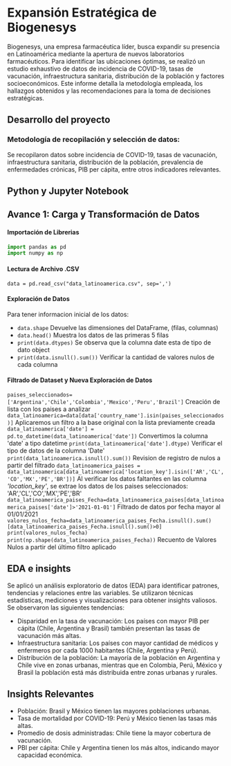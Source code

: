 # Expansión Estratégica de Biogenesys

Biogenesys, una empresa farmacéutica líder, busca expandir su presencia en Latinoamérica mediante la apertura de nuevos laboratorios farmacéuticos. Para identificar las ubicaciones óptimas, se realizó un estudio exhaustivo de datos de incidencia de COVID-19, tasas de vacunación, infraestructura sanitaria, distribución de la población y factores socioeconómicos. Este informe detalla la metodología empleada, los hallazgos obtenidos y las recomendaciones para la toma de decisiones estratégicas.


## Desarrollo del proyecto
### Metodología de recopilación y selección de datos:
Se recopilaron datos sobre incidencia de COVID-19, tasas de vacunación, infraestructura sanitaria, distribución de la población, prevalencia de enfermedades crónicas, PIB per cápita, entre otros indicadores relevantes.

## Python y Jupyter Notebook

## **Avance 1**: Carga y Transformación de Datos
#### Importación de Librerias

```javascript
import pandas as pd
import numpy as np
```

#### Lectura de Archivo .CSV
 `data = pd.read_csv("data_latinoamerica.csv", sep=',')`


#### Exploración de Datos
Para tener informacion inicial de los datos:
- `data.shape` Devuelve las dimensiones del DataFrame, (filas, columnas)
- `data.head()` Muestra los datos de las primeras 5 filas
- `print(data.dtypes)` Se observa que la columna date esta de tipo de dato object 
- `print(data.isnull().sum())` Verificar la cantidad de valores nulos de cada columna

#### Filtrado de Dataset y Nueva Exploración de Datos

`paises_seleccionados=['Argentina','Chile','Colombia','Mexico','Peru','Brazil']`  Creación de lista con los paises a analizar
`data_latinoamerica=data[data['country_name'].isin(paises_seleccionados)]` Aplicaremos un filtro a la base original con la lista previamente creada
`data_latinoamerica['date'] = pd.to_datetime(data_latinoamerica['date'])` Convertimos la columna 'date' a tipo datetime
`print(data_latinoamerica['date'].dtype)` Verificar el tipo de datos de la columna 'Date'
`print(data_latinoamerica.isnull().sum())` Revision de registro de nulos a partir del filtrado
`data_latinoamerica_paises = data_latinoamerica[data_latinoamerica['location_key'].isin(['AR','CL','CO','MX','PE','BR'])]` Al verificar los datos faltantes en las columna *'location_key'*, se extrae los datos de los paises seleccionados: 'AR','CL','CO','MX','PE','BR'
`data_latinoamerica_paises_Fecha=data_latinoamerica_paises[data_latinoamerica_paises['date']>'2021-01-01']` Filtrado de datos por fecha mayor al 01/01/2021
`valores_nulos_fecha=data_latinoamerica_paises_Fecha.isnull().sum()[data_latinoamerica_paises_Fecha.isnull().sum()>0]
print(valores_nulos_fecha)
print(np.shape(data_latinoamerica_paises_Fecha))` Recuento de Valores Nulos a partir del último filtro aplicado

## EDA e insights
Se aplicó un análisis exploratorio de datos (EDA) para identificar patrones, tendencias y relaciones entre las variables. Se utilizaron técnicas estadísticas, mediciones y visualizaciones para obtener insights valiosos. Se observaron las siguientes tendencias:
- Disparidad en la tasa de vacunación: Los países con mayor PIB per cápita (Chile, Argentina y Brasil) también presentan las tasas de vacunación más altas.
- Infraestructura sanitaria: Los países con mayor cantidad de médicos y enfermeros por cada 1000 habitantes (Chile, Argentina y Perú).
- Distribución de la población: La mayoría de la población en Argentina y Chile vive en zonas urbanas, mientras que en Colombia, Perú, México y Brasil la población está más distribuida entre zonas urbanas y rurales.


## Insights Relevantes
- Población: Brasil y México tienen las mayores poblaciones urbanas.
- Tasa de mortalidad por COVID-19: Perú y México tienen las tasas más altas.
- Promedio de dosis administradas: Chile tiene la mayor cobertura de vacunación.
- PBI per cápita: Chile y Argentina tienen los más altos, indicando mayor capacidad económica.


